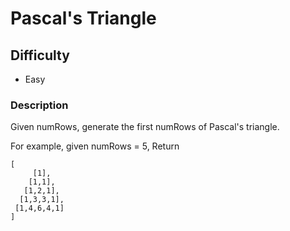 # Pascal's Triangle

## Difficulty
- Easy

### Description
Given numRows, generate the first numRows of Pascal's triangle.

For example, given numRows = 5,
Return

```
[
     [1],
    [1,1],
   [1,2,1],
  [1,3,3,1],
 [1,4,6,4,1]
]
```
